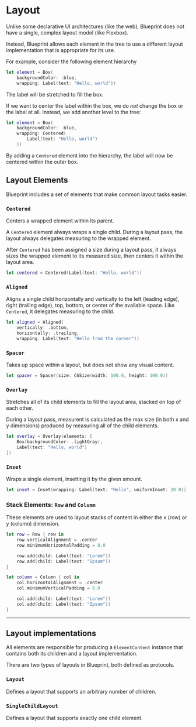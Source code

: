 # Layout

Unlike some declarative UI architectures (like the web), Blueprint does not have a single, complex layout model (like Flexbox).

Instead, Blueprint allows each element in the tree to use a different layout implementation that is appropriate for its use.

For example, consider the following element hierarchy

```swift
let element = Box(
    backgroundColor: .blue, 
    wrapping: Label(text: "Hello, world"))
```

The label will be stretched to fill the box.

If we want to center the label within the box, we do *not* change the box or the label at all. Instead, we add another level to the tree:

```swift
let element = Box(
    backgroundColor: .blue, 
    wrapping: Centered(
        Label(text: "Hello, world")
    ))
```

By adding a `Centered` element into the hierarchy, the label will now be centered within the outer box.

## Layout Elements

Blueprint includes a set of elements that make common layout tasks easier.

### `Centered`

Centers a wrapped element within its parent.

A `Centered` element always wraps a single child. During a layout pass, the layout always delegates measuring to the wrapped element.

After `Centered` has been assigned a size during a layout pass, it always sizes the wrapped element to its measured size, then centers it within the layout area.

```swift
let centered = Centered(Label(text: "Hello, world"))
```

### `Aligned`

Aligns a single child horizontally and vertically to the left (leading edge), right (trailing edge), top, bottom, or center of the available space. Like `Centered`, it delegates measuring to the child.

```swift
let aligned = Aligned(
    vertically: .bottom,
    horizontally: .trailing,
    wrapping: Label(text: "Hello from the corner"))
```

### `Spacer`

Takes up space within a layout, but does not show any visual content.

```swift
let spacer = Spacer(size: CGSize(width: 100.0, height: 100.0))
```

### `Overlay`

Stretches all of its child elements to fill the layout area, stacked on top of each other.

During a layout pass, measurent is calculated as the max size (in both x and y dimensions) produced by measuring all of the child elements.

```swift
let overlay = Overlay(elements: [
    Box(backgroundColor: .lightGray),
    Label(text: "Hello, world")
])
```

### `Inset`

Wraps a single element, insetting it by the given amount.

```swift
let inset = Inset(wrapping: Label(text: "Hello", uniformInset: 20.0))
```

### Stack Elements: `Row` and `Column`

These elements are used to layout stacks of content in either the x (row) or y (column) dimension.

```swift
let row = Row { row in
    row.verticalAlignment = .center
    row.minimumHorizontalPadding = 8.0

    row.add(child: Label(text: "Lorem"))
    row.add(child: Label(text: "Ipsum"))
}
```

```swift
let column = Column { col in
    col.horizontalAlignment = .center
    col.minimumVerticalPadding = 8.0

    col.add(child: Label(text: "Lorem"))
    col.add(child: Label(text: "Ipsum"))
}
```

---

## Layout implementations

All elements are responsible for producing a `ElementContent` instance that contains both its children and a layout implementation.

There are two types of layouts in Blueprint, both defined as protocols.

### `Layout`

Defines a layout that supports an arbitrary number of children.

### `SingleChildLayout`

Defines a layout that supports exactly one child element.